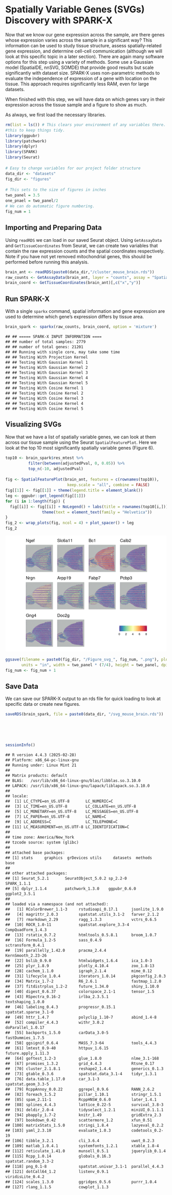 # Spatially Variable Genes (SVGs) Discovery with SPARK-X



Now that we know our gene expression across the sample, are there genes whose expression varies across the sample in a significant way? This information can be used to study tissue structure, assess spatially-related gene expression, and determine cell-cell communication (although we will look at this specific topic in a later section). There are again many software options for this step using a variety of methods. Some use a Gaussian model (SpatialDE, nnSVG, SOMDE) that provide good results but scale significantly with dataset size. SPARK-X uses non-parametric methods to evaluate the independence of expression of a gene with location on the tissue. This approach requires significantly less RAM, even for large datasets.

When finished with this step, we will have data on which genes vary in their expression across the tissue sample and a figure to show as much.

As always, we first load the necessary libraries.


``` r
rm(list = ls()) # This clears your environment of any variables there. We do 
#this to keep things tidy.
library(ggpubr)
library(patchwork)
library(dplyr)
library(SPARK)
library(Seurat)

# Easy to change variables for our project folder structure
data_dir <- "datasets"
fig_dir <- "figures"

# This sets to the size of figures in inches
two_panel = 3.5
one_pnael = two_panel/2
# We can do automatic figure numbering.
fig_num = 1
```

## Importing and Preparing Data

Using `readRDS` we can load in our saved Seurat object. Using `GetAssayData` and `GetTissueCoordinates` from Seurat, we can create two variables that contain the raw expression counts and the spatial coordinates respectively. Note if you have not yet removed mitochondrial genes, this should be performed before running this analysis.


``` r
brain_ant <- readRDS(paste0(data_dir,"/cluster_mouse_brain.rds"))
raw_counts <- GetAssayData(brain_ant, layer = "counts", assay = "Spatial")
brain_coord <- GetTissueCoordinates(brain_ant)[,c("x","y")]
```

## Run SPARK-X

With a single `sparkx` command, spatial information and gene expression are used to determine which gene’s expression differs by tissue area.


``` r
brain_spark <- sparkx(raw_counts, brain_coord, option = 'mixture')
```

```
## ## ===== SPARK-X INPUT INFORMATION ==== 
## ## number of total samples: 2779 
## ## number of total genes: 21201 
## ## Running with single core, may take some time 
## ## Testing With Projection Kernel
## ## Testing With Gaussian Kernel 1
## ## Testing With Gaussian Kernel 2
## ## Testing With Gaussian Kernel 3
## ## Testing With Gaussian Kernel 4
## ## Testing With Gaussian Kernel 5
## ## Testing With Cosine Kernel 1
## ## Testing With Cosine Kernel 2
## ## Testing With Cosine Kernel 3
## ## Testing With Cosine Kernel 4
## ## Testing With Cosine Kernel 5
```

## Visualizing SVGs

Now that we have a list of spatially variable genes, we can look at them across our tissue sample using the Seurat `SpatialFeaturePlot`. Here we look at the top 10 most significantly spatially variable genes (Figure 6).


``` r
top10 <- brain_spark$res_mtest %>%
          filter(between(adjustedPval, 0, 0.05)) %>%
          top_n(-10, adjustedPval)

fig <- SpatialFeaturePlot(brain_ant, features = c(rownames(top10)), 
                           keep.scale = "all", combine = FALSE)
fig[[1]] <- fig[[1]] + theme(legend.title = element_blank())
leg <- ggpubr::get_legend(fig[[1]])
for (i in 1:length(fig)) {
  fig[[i]] <- fig[[i]] + NoLegend() + labs(title = rownames(top10[i,])) +
                theme(text = element_text(family = "Helvetica"))
}
fig_2 <- wrap_plots(fig, ncol = 4) + plot_spacer() + leg
fig_2
```

<img src="04-SVGs_files/figure-html/SVG_plot-1.png" width="672" />

``` r
ggsave(filename = paste0(fig_dir, "/Figure_svg_", fig_num, ".png"), plot = fig_2,
       units = "in", width = two_panel * (7/4), height = two_panel, dpi = 300)
fig_num <- fig_num + 1
```

## Save Data

We can save our SPARK-X output to an rds file for quick loading to look at specific data or create new figures.


``` r
saveRDS(brain_spark, file = paste0(data_dir, "/svg_mouse_brain.rds"))
```
<br>
<br>
<br>

``` r
sessionInfo()
```

```
## R version 4.4.3 (2025-02-28)
## Platform: x86_64-pc-linux-gnu
## Running under: Linux Mint 21
## 
## Matrix products: default
## BLAS:   /usr/lib/x86_64-linux-gnu/blas/libblas.so.3.10.0 
## LAPACK: /usr/lib/x86_64-linux-gnu/lapack/liblapack.so.3.10.0
## 
## locale:
##  [1] LC_CTYPE=en_US.UTF-8       LC_NUMERIC=C              
##  [3] LC_TIME=en_US.UTF-8        LC_COLLATE=en_US.UTF-8    
##  [5] LC_MONETARY=en_US.UTF-8    LC_MESSAGES=en_US.UTF-8   
##  [7] LC_PAPER=en_US.UTF-8       LC_NAME=C                 
##  [9] LC_ADDRESS=C               LC_TELEPHONE=C            
## [11] LC_MEASUREMENT=en_US.UTF-8 LC_IDENTIFICATION=C       
## 
## time zone: America/New_York
## tzcode source: system (glibc)
## 
## attached base packages:
## [1] stats     graphics  grDevices utils     datasets  methods   base     
## 
## other attached packages:
## [1] Seurat_5.2.1       SeuratObject_5.0.2 sp_2.2-0           SPARK_1.1.1       
## [5] dplyr_1.1.4        patchwork_1.3.0    ggpubr_0.6.0       ggplot2_3.5.1     
## 
## loaded via a namespace (and not attached):
##   [1] RColorBrewer_1.1-3     rstudioapi_0.17.1      jsonlite_1.9.0        
##   [4] magrittr_2.0.3         spatstat.utils_3.1-2   farver_2.1.2          
##   [7] rmarkdown_2.29         ragg_1.3.3             vctrs_0.6.5           
##  [10] ROCR_1.0-11            spatstat.explore_3.3-4 CompQuadForm_1.4.3    
##  [13] rstatix_0.7.2          htmltools_0.5.8.1      broom_1.0.7           
##  [16] Formula_1.2-5          sass_0.4.9             sctransform_0.4.1     
##  [19] parallelly_1.42.0      pracma_2.4.4           KernSmooth_2.23-26    
##  [22] bslib_0.9.0            htmlwidgets_1.6.4      ica_1.0-3             
##  [25] plyr_1.8.9             plotly_4.10.4          zoo_1.8-13            
##  [28] cachem_1.1.0           igraph_2.1.4           mime_0.12             
##  [31] lifecycle_1.0.4        iterators_1.0.14       pkgconfig_2.0.3       
##  [34] Matrix_1.7-2           R6_2.6.1               fastmap_1.2.0         
##  [37] fitdistrplus_1.2-2     future_1.34.0          shiny_1.10.0          
##  [40] digest_0.6.37          colorspace_2.1-1       tensor_1.5            
##  [43] RSpectra_0.16-2        irlba_2.3.5.1          textshaping_1.0.0     
##  [46] labeling_0.4.3         progressr_0.15.1       spatstat.sparse_3.1-0 
##  [49] httr_1.4.7             polyclip_1.10-7        abind_1.4-8           
##  [52] compiler_4.4.3         withr_3.0.2            doParallel_1.0.17     
##  [55] backports_1.5.0        carData_3.0-5          fastDummies_1.7.5     
##  [58] ggsignif_0.6.4         MASS_7.3-64            tools_4.4.3           
##  [61] lmtest_0.9-40          httpuv_1.6.15          future.apply_1.11.3   
##  [64] goftest_1.2-3          glue_1.8.0             nlme_3.1-168          
##  [67] promises_1.3.2         grid_4.4.3             Rtsne_0.17            
##  [70] cluster_2.1.8.1        reshape2_1.4.4         generics_0.1.3        
##  [73] gtable_0.3.6           spatstat.data_3.1-4    tidyr_1.3.1           
##  [76] data.table_1.17.0      car_3.1-3              spatstat.geom_3.3-5   
##  [79] RcppAnnoy_0.0.22       ggrepel_0.9.6          RANN_2.6.2            
##  [82] foreach_1.5.2          pillar_1.10.1          stringr_1.5.1         
##  [85] spam_2.11-1            RcppHNSW_0.6.0         later_1.4.1           
##  [88] splines_4.4.3          lattice_0.22-5         survival_3.8-3        
##  [91] deldir_2.0-4           tidyselect_1.2.1       miniUI_0.1.1.1        
##  [94] pbapply_1.7-2          knitr_1.49             gridExtra_2.3         
##  [97] bookdown_0.42          scattermore_1.2        xfun_0.51             
## [100] matrixStats_1.5.0      stringi_1.8.4          lazyeval_0.2.2        
## [103] yaml_2.3.10            evaluate_1.0.3         codetools_0.2-19      
## [106] tibble_3.2.1           cli_3.6.4              uwot_0.2.3            
## [109] matlab_1.0.4.1         systemfonts_1.2.1      xtable_1.8-4          
## [112] reticulate_1.41.0      munsell_0.5.1          jquerylib_0.1.4       
## [115] Rcpp_1.0.14            globals_0.16.3         spatstat.random_3.3-2 
## [118] png_0.1-8              spatstat.univar_3.1-1  parallel_4.4.3        
## [121] dotCall64_1.2          listenv_0.9.1          viridisLite_0.4.2     
## [124] scales_1.3.0           ggridges_0.5.6         purrr_1.0.4           
## [127] rlang_1.1.5            cowplot_1.1.3
```

